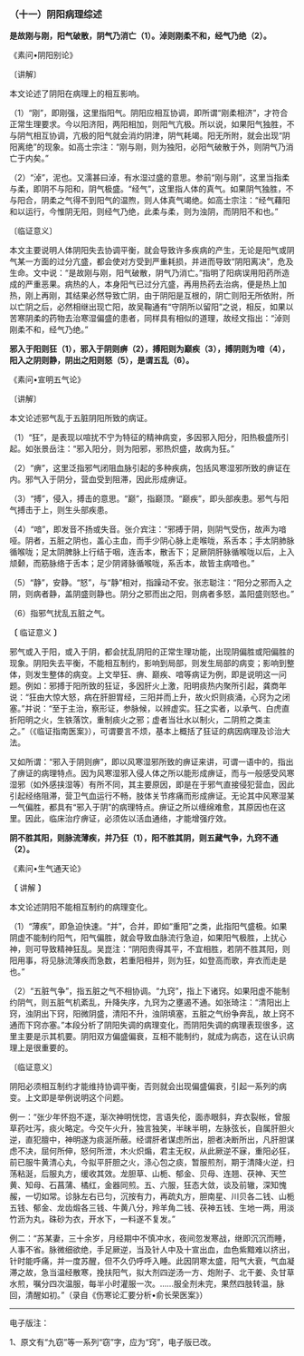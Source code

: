 ### （十一）阴阳病理综述

**是故刚与刚，阳气破散，阴气乃消亡（1）。淖则刚柔不和，经气乃绝（2）。**

《素问•阴阳别论》

〔讲解〕

本文论述了阴阳在病理上的相互影响。

（1）“刚”，即刚强，这里指阳气。阴阳应相互协调，即所谓“刚柔相济”，才符合正常生理要求。今以阳济阳，两阳相加，则阳气亢极。所以说，如果阳气独胜，不与阴气相互协调，亢极的阳气就会消灼阴津，阴气耗竭。阳无所附，就会出现“阴阳离绝”的现象。如高士宗注：“刚与刚，则为独阳，必阳气破散于外，则阴气乃消亡于内矣。”

（2）“淖”，泥也。又濡甚曰淖，有水湿过盛的意思。参前“刚与刚”，这里当指柔与柔，即阴不与阳和，阴气极盛。“经气”，这里指人体的真气。如果阴气独胜，不与阳合，阴柔之气得不到阳气的温煦，则人体真气竭绝。如高士宗注：“经气藉阳和以运行，今惟阴无阳，则经气乃绝，此柔与柔，则为浊阴，而阴阳不和也。”

〔临证意义〕

本文主要说明人体阴阳失去协调平衡，就会导致许多疾病的产生，无论是阳气或阴气某一方面的过分亢盛，都会使对方受到严重耗损，并进而导致“阴阳离决”，危及生命。文中说：“是故刚与刚，阳气破散，阴气乃消亡。”指明了阳病误用阳药所造成的严重恶果。病热的人，本身阳气已过分亢盛，再用热药去治病，便是热上加热，刚上再刚，其结果必然导致亡阴，由于阴阳是互根的，阴亡则阳无所依附，所以亡阴之后，必然相继出现亡阳，故吴鞠通有“守阴所以留阳”之说，相反，如果以苦寒阴柔的药物去治寒湿偏盛的患者，同样具有相似的道理，故经文指出：“淖则刚柔不和，经气乃绝。”

**邪入于阳则狂（1），邪入于阴则痹（2），搏阳则为巅疾（3），搏阴则为喑（4），阳入之阴则静，阴出之阳则怒（5），是谓五乱（6）。**

《素问•宣明五气论》

〔讲解〕

本文论述邪气乱于五脏阴阳所致的病证。

（1）“狂”，是表现以喧扰不宁为特征的精神病变，多因邪入阳分，阳热极盛所引起。如张景岳注：“邪入阳分，则为阳邪，邪热炽盛，故病为狂。”

（2）“痹”，这里泛指邪气闭阻血脉引起的多种疾病，包括风寒湿邪所致的痹证在内。邪气入于阴分，营血受到阻滞，因此形成痹证。

（3）“搏”，侵入，搏击的意思。“巅”，指巅顶。“巅疾”，即头部疾患。邪气与阳气搏击于上，则生头部疾患。

（4）“喑”，即发音不扬或失音。张介宾注：“邪搏于阴，则阴气受伤，故声为喑哑。阴者，五脏之阴也，盖心主血，而手少阴心脉上走喉咙，系舌本；手太阴肺脉循喉咙；足太阴脾脉上行结于咽，连舌本，散舌下；足厥阴肝脉循喉咙以后，上入颃颡，而筋脉络于舌本；足少阴肾脉循喉咙，系舌本，故皆主病喑也。”

（5）“静”，安静。“怒”，与“静”相对，指躁动不安。张志聪注：“阳分之邪而入之阴，则病者静，盖阴盛则静也。阴分之邪而出之阳，则病者多怒，盖阳盛则怒也。”

（6）指邪气扰乱五脏之气。

**〔** 临证意义 **〕**

邪气或入于阳，或入于阴，都会扰乱阴阳的正常生理功能，出现阴偏胜或阳偏胜的现象。阴阳失去平衡，不能相互制约，影响到局部，则发生局部的病变；影响到整体，则发生整体的病变。上文举狂、痹、巅疾、喑等病证为例，即是说明这一问题。例如：邪搏于阳所致的狂证，多因肝火上激，阳明痰热内聚所引起，龚商年说：“狂由大惊大怒，病在肝胆胃经，三阳并而上升，故火炽则痰涌，心窍为之闭塞。”并说：“至于主治，察形证，参脉候，以辨虚实。狂之实者，以承气、白虎直折阳明之火，生铁落饮，重制痰火之邪；虚者当壮水以制火，二阴煎之类主之。”（《临证指南医案》），可谓要言不烦，基本上概括了狂证的病因病理及诊治大法。

又如所谓：“邪入于阴则痹”，即以风寒湿邪所致的痹证来讲，可谓一语中的，指出了痹证的病理特点。因为风寒湿邪入侵人体之所以能形成痹证，而与一般感受风寒湿邪（如外感挟湿等）有所不同，其主要原因，即是在于邪气直接侵犯营血，因此引起经络阻滞，营卫气血运行不畅，肢体关节疼痛而形成痹证。无论其中风寒湿某一气偏胜，都具有“邪入于阴”的病理特点。痹证之所以缠绵难愈，其原因也在这里。因此，临床治疗痹证，必须佐以活血通络，才能增强疗效。

**阴不胜其阳，则脉流薄疾，并乃狂（1），阳不胜其阴，则五藏气争，九窍不通（2）。**

《素问•生气通天论》

**〔** 讲解 **〕**

本文论述阴阳不能相互制约的病理变化。

（1）“薄疾”，即急迫快速。“并”，合并，即如“重阳”之类，此指阳气盛极。如果阴虚不能制约阳气，阳气偏胜，就会导致血脉流行急迫，如果阳气极胜，上扰心神，则可导致精神狂乱。吴崑注：“阴阳贵得其平，不宜相胜，若阴不胜其阳，则阳用事，将见脉流薄疾而急数，若重阳相并，则为狂，如登高而歌，弃衣而走是也。”

（2）“五脏气争”，指五脏之气不相协调。“九窍”，指上下诸窍。如果阳虚不能制约阴气，则五脏气机紊乱，升降失序，九窍为之壅遏不通。如张琦注：“清阳出上窍，浊阴出下窍，阳微阴盛，清阳不升，浊阴填塞，五脏之气纷争奔乱，故上窍不通而下窍亦塞。”本段分析了阴阳失调的病理变化，而阴阳失调的病理表现很多，这里主要是示其机要。阴阳双方偏盛偏衰，互相不能制约，就成为病态，这在认识病理上是很重要的。

〔临证意义〕

阴阳必须相互制约才能维持协调平衡，否则就会出现偏盛偏衰，引起一系列的病变。上文即是举例说明这个问题。

例一：“张少年怀抱不遂，渐次神明恍惚，言语失伦，面赤眼斜，弃衣裂帐，曾服草药吐泻，痰火略定。今交午火升，独言独笑，半昧半明，左脉弦长，自属肝胆火逆，直犯膻中，神明遂为痰涎所蔽。经谓肝者谋虑所出，胆者决断所出，凡肝胆谋虑不决，屈何所伸，怒何所泄，木火炽煽，君主无权，从此厥逆不寐，重阳必狂，前已服牛黄清心丸，今拟平肝胆之火，涤心包之痰，暂服煎剂，期于清降火逆，扫荡粘涎，后服丸方，缓收其效。龙胆草、山栀、郁金、贝母、连翘、茯神、天竺黄、知母、石菖蒲、橘红，金器同煎。五、六服，狂态大敛，谈及前辙，深知愧赧，一切如常。诊脉左右已匀，沉按有力，再疏丸方，胆南星、川贝各二钱、山栀五钱、郁金、龙齿煅各三钱、牛黄八分，羚羊角二钱、茯神五钱、生地一两，用淡竹沥为丸，硃砂为衣，开水下，一料遂不复发。”

例二：“苏某妻，三十余岁，月经期中不慎冲水，夜间忽发寒战，继即沉沉而睡，人事不省。脉微细欲绝，手足厥逆，当及针人中及十宣出血，血色紫黯难以挤出，针时能呼痛，并一度苏醒，但不久仍呼呼入睡。此因阴寒太盛，阳气大衰，气血凝滞之故，急当温经散寒，挽扶阳气，拟大剂四逆汤一方、炮附子、北干姜、灸甘草水煎，嘱分四次温服，每半小时灌服一次。……服全剂未完，果然四肢转温，脉回，清醒如初。”（录自《伤寒论汇要分析•俞长荣医案》）

------

电子版注：

1、原文有“九窃”等一系列“窃”字，应为“窍”，电子版已改。